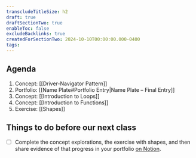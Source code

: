 ```yaml
---
transcludeTitleSize: h2
draft: true
draftSectionTwo: true
enableToc: false
excludeBacklinks: true
createdForSectionTwo: 2024-10-10T00:00:00.000-0400
tags:
---
```

## Agenda
1. Concept: [[Driver-Navigator Pattern]]
3. Portfolio: [[Name Plate#Portfolio Entry|Name Plate – Final Entry]]
4. Concept: [[Introduction to Loops]]
5. Concept: [[Introduction to Functions]]
6. Exercise: [[Shapes]]
## Things to do before our next class
- [ ] Complete the concept explorations, the exercise with shapes, and then share evidence of that progress in your portfolio [on Notion](https://notion.so).